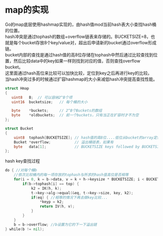 # map的实现

Go的map底层使用hashmap实现的，由hash值mod当前hash表大小查找hash桶的位置。  
hash冲突是通过tophash的数组+overflow链表来存储的。BUCKETSIZE=8，也就是每个bucket存放8个key/value对，超出后申请新的bucket通过overflow形成链。  
bucket内部的查找是通过hash值的高8位存储在tophash中然后通过比较查找到位置，然后比较data中的key如果一样则找到对应的值，否则查找overflow bucket。  
这里面通过hash高位来比较可以加快比较，定位到key之后再进行key的比较。  
当hash冲突过多的时候通过扩容hashmap的大小来减低hash冲突提高查找性能。  
 ```go
struct Hmap
{
	uint8   B;	// 可以容纳2^B个项
	uint16  bucketsize;   // 每个桶的大小

	byte    *buckets;     // 2^B个Buckets的数组
	byte    *oldbuckets;  // 前一个buckets，只有当正在扩容时才不为空
};
```
```go
struct Bucket
{
	uint8  tophash[BUCKETSIZE]; // hash值的高8位....低位从bucket的array定位到bucket
	Bucket *overflow;           // 溢出桶链表，如果有
	byte   data[1];             // BUCKETSIZE keys followed by BUCKETSIZE values
};
```

hash key查找过程  
```go
do { //对每个桶b
	//依次比较桶内的每一项存放的tophash与所求的hash值高位是否相等
	for(i = 0, k = b->data, v = k + h->keysize * BUCKETSIZE; i < BUCKETSIZE; i++, k += h->keysize, v += h->valuesize) {
		if(b->tophash[i] == top) { 
			k2 = IK(h, k);
			t->key->alg->equal(&eq, t->key->size, key, k2);
			if(eq) { //相等的情况下再去做key比较...
				*keyp = k2;
				return IV(h, v);
			}
		}
	}
	b = b->overflow; //b设置为它的下一下溢出链
} while(b != nil);
```